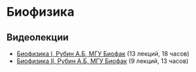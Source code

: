 # Биофизика

## Видеолекции

* [Биофизика I, Рубин А.Б, МГУ Биофак](https://teach-in.ru/course/biophysics-rubin-part-1) (13 лекций, 18 часов)
* [Биофизика II, Рубин А.Б, МГУ Биофак](https://teach-in.ru/course/biophysics-rubin-part-2) (9 лекций, 13 часов)

